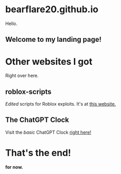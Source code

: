 # bearflare20.github.io
Hello.
## Welcome to my landing page!
# Other websites I got
Right over here.
## roblox-scripts
*Edited* scripts for Roblox exploits.
It's at [this website.](https://bearflare20.github.io/roblox-scripts)
## The ChatGPT Clock
Visit the *basic* ChatGPT Clock [right here!](https://bearflare20.github.io/ChatGPT-Clock/)
# That's the end!
**for now.**
